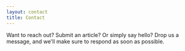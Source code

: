 ```yaml
---
layout: contact
title: Contact
---
```

Want to reach out? Submit an article? Or simply say hello? Drop us a message, and we'll make sure to respond as soon as possible.